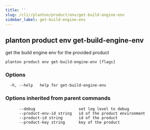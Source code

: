 ```yaml
---
title: ''
slug: /cli//planton/product/env/get-build-engine-env
sidebar_label: get-build-engine-env
---
```

## planton product env get-build-engine-env

get the build engine env for the provided product

```
planton product env get-build-engine-env [flags]
```

### Options

```
  -h, --help   help for get-build-engine-env
```

### Options inherited from parent commands

```
      --debug                   set log level to debug
      --product-env-id string   id of the product environment
      --product-id string       id of the product
      --product-key string      key of the product
```

